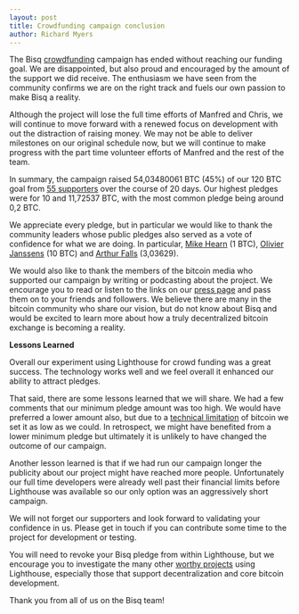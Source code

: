 ```yaml
---
layout: post
title: Crowdfunding campaign conclusion
author: Richard Myers
---
```


The Bisq [crowdfunding][1] campaign has ended without reaching our funding goal.  We are disappointed, but also proud and encouraged by the amount of the support we did receive.   The enthusiasm we have seen from the community confirms we are on the right track and fuels our own passion to make Bisq a reality.

Although the project will lose the full time efforts of Manfred and Chris, we will continue to move forward with a renewed focus on development with out the distraction of raising money.  We may not be able to deliver milestones on our original schedule now, but we will continue to make progress with the part time volunteer efforts of Manfred and the rest of the team.

In summary, the campaign raised 54,03480061 BTC (45%) of our 120 BTC goal from [55 supporters][2] over the course of 20 days.  Our highest pledges were for 10 and 11,72537 BTC, with the most common pledge being around 0,2 BTC.

We appreciate every pledge, but in particular we would like to thank the community leaders whose public pledges also served as a vote of confidence for what we are doing.  In particular, [Mike Hearn][3] (1 BTC), [Olivier Janssens][4] (10 BTC) and [Arthur Falls][5] (3,03629).

We would also like to thank the members of the bitcoin media who supported our campaign by writing or podcasting about the project.  We encourage you to read or listen to the links on our [press page][6] and pass them on to your friends and followers.  We believe there are many in the bitcoin community who share our vision, but do not know about Bisq and would be excited to learn more about how a truly decentralized bitcoin exchange is becoming a reality.

**Lessons Learned**

Overall our experiment using Lighthouse for crowd funding was a great success.   The technology works well and we feel overall it enhanced our ability to attract pledges.

That said, there are some lessons learned that we will share.  We had a few comments that our minimum pledge amount was too high.   We would have preferred a lower amount also, but due to a [technical limitation][7] of bitcoin we set it as low as we could.  In retrospect, we might have benefited from a lower minimum pledge but ultimately it is unlikely to have changed the outcome of our campaign.

Another lesson learned is that if we had run our campaign longer the publicity about our project might have reached more people.  Unfortunately our full time developers were already well past their financial limits before Lighthouse was available so our only option was an aggressively short campaign.

We will not forget our supporters and look forward to validating your confidence in us.   Please get in touch if you can  contribute some time to the project for development or testing.

You will need to revoke your Bisq pledge from within Lighthouse, but we encourage you to investigate the many other [worthy projects][8] using Lighthouse, especially those that support decentralization and core bitcoin development.

Thank you from all of us on the Bisq team!

[1]: /crowdfunding/
[2]: /funding-voices/
[3]: http://web.archive.org/web/20160626142143/http://www.vinumeris.com/
[4]: http://www.reddit.com/r/Bitcoin/comments/2r9qha/im_olivier_janssens_running_for_bitcoin/
[5]: https://letstalkbitcoin.com/blog/category/beyond-bitcoin
[6]: /press/
[7]: http://web.archive.org/web/20160624114133/http://www.vinumeris.com/lighthouse/faq#max-pledges
[8]: http://web.archive.org/web/20160305103048/http://vinumeris.com/projects/welcome
